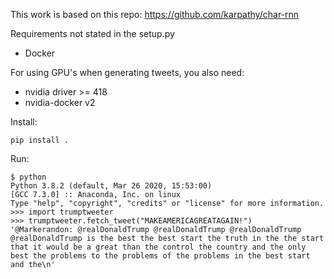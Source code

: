 This work is based on this repo: https://github.com/karpathy/char-rnn

Requirements not stated in the setup.py

- Docker

For using GPU's when generating tweets, you also need:

- nvidia driver >= 418
- nvidia-docker v2

Install:
```
pip install .
```

Run:
```
$ python
Python 3.8.2 (default, Mar 26 2020, 15:53:00) 
[GCC 7.3.0] :: Anaconda, Inc. on linux
Type "help", "copyright", "credits" or "license" for more information.
>>> import trumptweeter
>>> trumptweeter.fetch_tweet("MAKEAMERICAGREATAGAIN!")
'@Markerandon: @realDonaldTrump @realDonaldTrump @realDonaldTrump @realDonaldTrump is the best the best start the truth in the the start that it would be a great than the control the country and the only best the problems to the problems of the problems in the best start and the\n'
```
